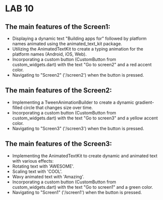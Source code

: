 # LAB 10

## The main features of the Screen1:
- Displaying a dynamic text "Building apps for" followed by platform names animated using the animated_text_kit package.
- Utilizing the AnimatedTextKit to create a typing animation for the platform names (Android, iOS, Web).
- Incorporating a custom button (CustomButton from custom_widgets.dart) with the text "Go to screen2" and a red accent color.
- Navigating to "Screen2" ('/screen2') when the button is pressed.

## The main features of the Screen2:
- Implementing a TweenAnimationBuilder to create a dynamic gradient-filled circle that changes size over time.
- Incorporating a custom button (CustomButton from custom_widgets.dart) with the text "Go to screen3" and a yellow accent color.
- Navigating to "Screen3" ('/screen3') when the button is pressed.

## The main features of the Screen3:
- Implementing the AnimatedTextKit to create dynamic and animated text with various effects:
 - Rotating text with 'AWESOME'.
 - Scaling text with 'COOL'.
 - Wavy animated text with 'Amazing'.
- Incorporating a custom button (CustomButton from custom_widgets.dart) with the text "Go to screen1" and a green color.
- Navigating to "Screen1" ('/screen1') when the button is pressed.
